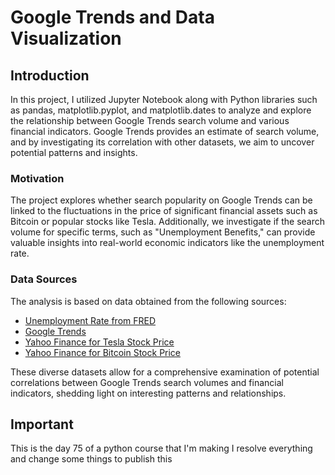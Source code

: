 # Google Trends and Data Visualization

## Introduction

In this project, I utilized Jupyter Notebook along with Python libraries such as pandas, matplotlib.pyplot, and matplotlib.dates to analyze and explore the relationship between Google Trends search volume and various financial indicators. Google Trends provides an estimate of search volume, and by investigating its correlation with other datasets, we aim to uncover potential patterns and insights.

### Motivation

The project explores whether search popularity on Google Trends can be linked to the fluctuations in the price of significant financial assets such as Bitcoin or popular stocks like Tesla. Additionally, we investigate if the search volume for specific terms, such as "Unemployment Benefits," can provide valuable insights into real-world economic indicators like the unemployment rate.

### Data Sources

The analysis is based on data obtained from the following sources:

- [Unemployment Rate from FRED](https://fred.stlouisfed.org/series/UNRATE/)
- [Google Trends](https://trends.google.com/trends/explore)
- [Yahoo Finance for Tesla Stock Price](https://finance.yahoo.com/quote/TSLA/history?p=TSLA)
- [Yahoo Finance for Bitcoin Stock Price](https://finance.yahoo.com/quote/BTC-USD/history?p=BTC-USD)

These diverse datasets allow for a comprehensive examination of potential correlations between Google Trends search volumes and financial indicators, shedding light on interesting patterns and relationships.

## Important

This is the day 75 of a python course that I'm making I resolve everything and change some things to publish this

